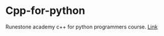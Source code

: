 # Cpp-for-python
Runestone academy c++ for python programmers course.
[Link](https://runestone.academy/ns/books/published/cpp4python/index.html?mode=browsing)
